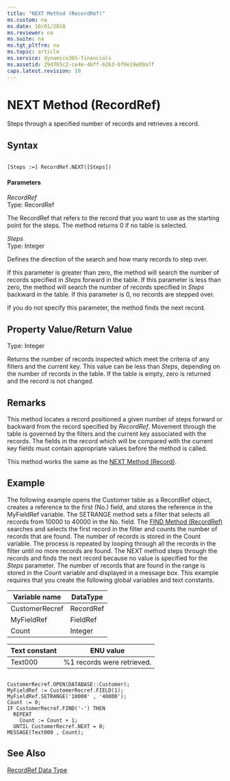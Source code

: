 ```yaml
---
title: "NEXT Method (RecordRef)"
ms.custom: na
ms.date: 10/01/2018
ms.reviewer: na
ms.suite: na
ms.tgt_pltfrm: na
ms.topic: article
ms.service: dynamics365-financials
ms.assetid: 29d765c2-ce4e-4bff-b263-6f9e19e09a7f
caps.latest.revision: 10
---
```


 

# NEXT Method (RecordRef)
Steps through a specified number of records and retrieves a record.  
  
## Syntax  
  
```  
  
[Steps :=] RecordRef.NEXT([Steps])  
```  
  
#### Parameters  
 *RecordRef*  
 Type: RecordRef  
  
 The RecordRef that refers to the record that you want to use as the starting point for the steps. The method returns 0 if no table is selected.  
  
 *Steps*  
 Type: Integer  
  
 Defines the direction of the search and how many records to step over.  
  
 If this parameter is greater than zero, the method will search the number of records specified in *Steps* forward in the table. If this parameter is less than zero, the method will search the number of records specified in *Steps* backward in the table. If this parameter is 0, no records are stepped over.  
  
 If you do not specify this parameter, the method finds the next record.  
  
## Property Value/Return Value  
 Type: Integer  
  
 Returns the number of records inspected which meet the criteria of any filters and the current key. This value can be less than *Steps*, depending on the number of records in the table. If the table is empty, zero is returned and the record is not changed.  
  
## Remarks  
 This method locates a record positioned a given number of steps forward or backward from the record specified by *RecordRef*. Movement through the table is governed by the filters and the current key associated with the records. The fields in the record which will be compared with the current key fields must contain appropriate values before the method is called.  
  
 This method works the same as the [NEXT Method \(Record\)](devenv-NEXT-Method-Record.md).  
  
## Example  
 The following example opens the Customer table as a RecordRef object, creates a reference to the first \(No.\) field, and stores the reference in the MyFieldRef variable. The SETRANGE method sets a filter that selects all records from 10000 to 40000 in the No. field. The [FIND Method \(RecordRef\)](devenv-FIND-Method-RecordRef.md) searches and selects the first record in the filter and counts the number of records that are found. The number of records is stored in the Count variable. The process is repeated by looping through all the records in the filter until no more records are found. The NEXT method steps through the records and finds the next record because no value is specified for the *Steps* parameter. The number of records that are found in the range is stored in the Count variable and displayed in a message box. This example requires that you create the following global variables and text constants.  
  
|Variable name|DataType|  
|-------------------|--------------|  
|CustomerRecref|RecordRef|  
|MyFieldRef|FieldRef|  
|Count|Integer|  
  
|Text constant|ENU value|  
|-------------------|---------------|  
|Text000|%1 records were retrieved.|  
  
```  
  
CustomerRecref.OPEN(DATABASE::Customer);  
MyFieldRef := CustomerRecref.FIELD(1);  
MyFieldRef.SETRANGE('10000' , '40000');  
Count := 0;  
IF CustomerRecref.FIND('-') THEN  
  REPEAT  
    Count := Count + 1;  
  UNTIL CustomerRecref.NEXT = 0;  
MESSAGE(Text000 , Count);  
```  
  
## See Also  
 [RecordRef Data Type](../datatypes/devenv-RecordRef-Data-Type.md)